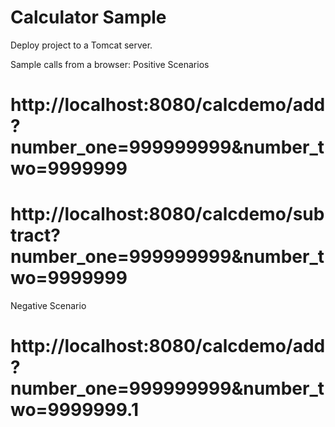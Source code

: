 Calculator Sample
=================

Deploy project to a Tomcat server.

Sample calls from a browser:
Positive Scenarios
# http://localhost:8080/calcdemo/add?number_one=999999999&number_two=9999999
# http://localhost:8080/calcdemo/subtract?number_one=999999999&number_two=9999999

Negative Scenario
# http://localhost:8080/calcdemo/add?number_one=999999999&number_two=9999999.1
